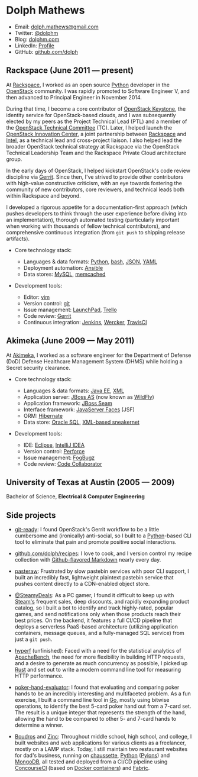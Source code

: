 # Dolph Mathews

- Email: [dolph.mathews@gmail.com](mailto:dolph.mathews@gmail.com)
- Twitter: [@dolphm](https://twitter.com/dolphm)
- Blog: [dolphm.com](http://www.dolphm.com/)
- LinkedIn: [Profile](https://www.linkedin.com/in/dolphmathews/)
- GitHub: [github.com/dolph](https://github.com/dolph/)

## Rackspace (June 2011 &mdash; present)

At [Rackspace](https://www.rackspace.com/), I worked as an open source [Python](https://www.python.org/) developer in the [OpenStack](https://www.openstack.org/) community. I was rapidly promoted to Software Engineer V, and then advanced to Principal Engineer in November 2014.

During that time, I become a core contributor of [OpenStack Keystone](http://github.com/openstack/keystone), the identity service for OpenStack-based clouds, and I was subsequently elected by my peers as the Project Technical Lead (PTL) and a member of the [OpenStack Technical Committee](https://www.openstack.org/foundation/tech-committee/) (TC). Later, I helped launch the [OpenStack Innovation Center](https://osic.org/), a joint partnership between [Rackspace](https://www.rackspace.com/) and [Intel](https://01.org/), as a technical lead and cross-project liaison. I also helped lead the broader OpenStack technical strategy at Rackspace via the OpenStack Technical Leadership Team and the Rackspace Private Cloud architecture group.

In the early days of OpenStack, I helped kickstart OpenStack's code review discipline via [Gerrit](https://www.gerritcodereview.com/). Since then, I've strived to provide other contributors with high-value constructive criticism, with an eye towards fostering the community of new contributors, core reviewers, and technical leads both within Rackspace and beyond.

I developed a rigorous appetite for a documentation-first approach (which pushes developers to think through the user experience before diving into an implementation), thorough automated testing (particularly important when working with thousands of fellow technical contributors), and comprehensive continuous integration (from `git push` to shipping release artifacts).

- Core technology stack:
  - Languages & data formats: [Python](https://www.python.org), [bash](https://www.gnu.org/software/bash/), [JSON](http://www.json.org/), [YAML](http://yaml.org/)
  - Deployment automation: [Ansible](https://www.ansible.com/)
  - Data stores: [MySQL](https://www.mysql.com/), [memcached](https://memcached.org/)
  
- Development tools:
  - Editor: [vim](http://www.vim.org/)
  - Version control: [git](https://git-scm.com/)
  - Issue management: [LaunchPad](https://launchpad.net/~dolph), [Trello](https://trello.com/)
  - Code review: [Gerrit](https://www.gerritcodereview.com/)
  - Continuous integration: [Jenkins](https://jenkins.io/), [Wercker](https://www.wercker.com/), [TravisCI](https://travis-ci.org/)

## Akimeka (June 2009 &mdash; May 2011)

At [Akimeka](http://www.akimeka.com/), I worked as a software engineer for the Department of Defense (DoD) Defense Healthcare Management System (DHMS) while holding a Secret security clearance.

- Core technology stack:
  - Languages & data formats: [Java EE](http://www.oracle.com/technetwork/java/javaee/overview/index.html), [XML](https://en.wikipedia.org/wiki/XML)
  - Application server: [JBoss AS](https://en.wikipedia.org/wiki/WildFly) (now known as [WildFly](http://wildfly.org/))
  - Application framework: [JBoss Seam](https://en.wikipedia.org/wiki/JBoss_Seam)
  - Interface framework: [JavaServer Faces](https://en.wikipedia.org/wiki/JavaServer_Faces) (JSF)
  - ORM: [Hibernate](http://hibernate.org/orm/)
  - Data store: [Oracle SQL](http://www.oracle.com/technetwork/database/), [XML-based sneakernet](https://en.wikipedia.org/wiki/Sneakernet)

- Development tools:
  - IDE: [Eclipse](https://eclipse.org/), [IntelliJ IDEA](https://www.jetbrains.com/idea/)
  - Version control: [Perforce](https://www.perforce.com/)
  - Issue management: [FogBugz](https://www.fogcreek.com/fogbugz/)
  - Code review: [Code Collaborator](https://smartbear.com/product/collaborator/overview/) 

## University of Texas at Austin (2005 &mdash; 2009)

Bachelor of Science, **Electrical & Computer Engineering**

## Side projects

- [git-ready](http://dolphm.com/git-ready/): I found OpenStack's Gerrit workflow to be a little cumbersome and (ironically) anti-social, so I built to a [Python](https://www.python.org/)-based CLI tool to eliminate that pain and promote positive social interactions.

- [github.com/dolph/recipes](https://github.com/dolph/recipes): I love to cook, and I version control my recipe collection with [Github-flavored Markdown](https://guides.github.com/features/mastering-markdown/) nearly every day.

- [pasteraw](http://pasteraw.com/): Frustrated by slow pastebin services with poor CLI support, I built an incredibly fast, lightweight plaintext pastebin service that pushes content directly to a CDN-enabled object store.

- [@SteamyDeals](https://twitter.com/steamydeals): As a PC gamer, I found it difficult to keep up with [Steam's](http://store.steampowered.com/) frequent sales, deep discounts, and rapidly expanding product catalog, so I built a bot to identify and track highly-rated, popular games, and send notifications only when those products reach their best prices. On the backend, it features a full CI/CD pipeline that deploys a serverless PaaS-based architecture (utilizing application containers, message queues, and a fully-managed SQL service) from just a `git push`.

- [hyperf](https://github.com/dolph/hyperf) (unfinished): Faced with a need for the statistical analytics of [ApacheBench](https://httpd.apache.org/docs/2.4/programs/ab.html), the need for more flexibility in building HTTP requests, and a desire to generate as much concurrency as possible, I picked up [Rust](https://www.rust-lang.org/) and set out to write a modern command line tool for measuring HTTP performance.

- [poker-hand-evaluator](https://github.com/dolph/poker-hand-evaluator): I found that evaluating and comparing poker hands to be an incredibly interesting and multifaceted problem. As a fun exercise, I built a command line tool in [Go](https://golang.org/), mostly using bitwise operations, to identify the best 5-card poker hand out from a 7-card set. The result is a unique integer that represents the strength of the hand, allowing the hand to be compared to other 5- and 7-card hands to determine a winner.

- [Boudros](http://boudros.com/) and [Zinc](http://zincwine.com/): Throughout middle school, high school, and college, I built websites and web applications for various clients as a freelancer, mostly on a LAMP stack. Today, I still maintain two restaurant websites for dad's business, running on [chaussette](https://chaussette.readthedocs.io/), [Python](https://www.python.org/) ([Pylons](http://pylonsproject.org/)) and [MongoDB](https://www.mongodb.com/), all tested and deployed from a CI/CD pipeline using [ConcourseCI](https://concourse.ci/) (based on [Docker containers](https://www.docker.com/)) and [Fabric](http://www.fabfile.org/).
